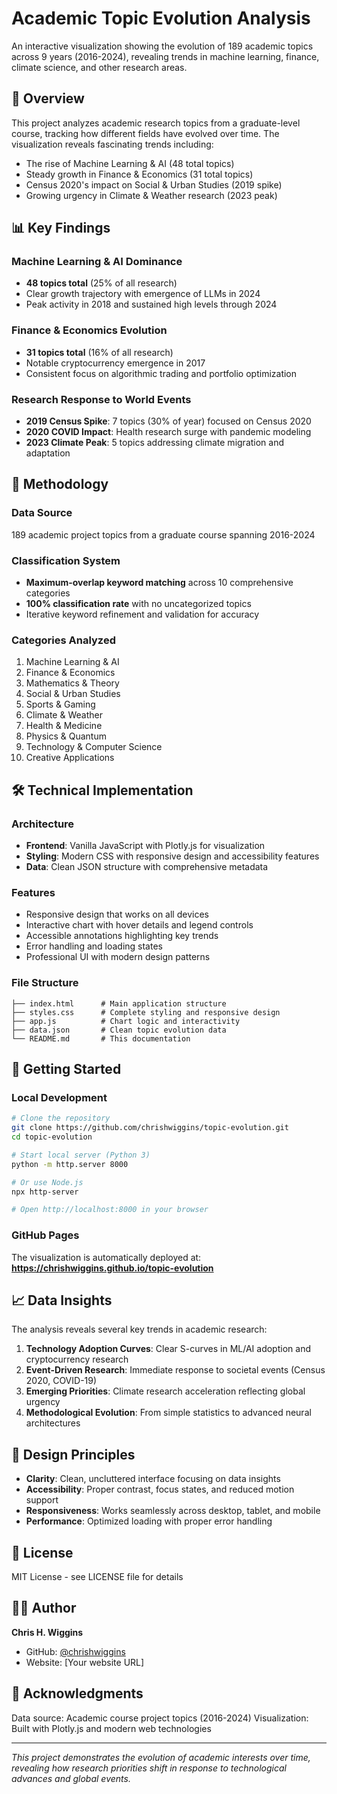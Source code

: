 # Academic Topic Evolution Analysis

An interactive visualization showing the evolution of 189 academic topics across 9 years (2016-2024), revealing trends in machine learning, finance, climate science, and other research areas.

## 🎯 Overview

This project analyzes academic research topics from a graduate-level course, tracking how different fields have evolved over time. The visualization reveals fascinating trends including:

- The rise of Machine Learning & AI (48 total topics)
- Steady growth in Finance & Economics (31 total topics)  
- Census 2020's impact on Social & Urban Studies (2019 spike)
- Growing urgency in Climate & Weather research (2023 peak)

## 📊 Key Findings

### Machine Learning & AI Dominance
- **48 topics total** (25% of all research)
- Clear growth trajectory with emergence of LLMs in 2024
- Peak activity in 2018 and sustained high levels through 2024

### Finance & Economics Evolution
- **31 topics total** (16% of all research)
- Notable cryptocurrency emergence in 2017
- Consistent focus on algorithmic trading and portfolio optimization

### Research Response to World Events
- **2019 Census Spike**: 7 topics (30% of year) focused on Census 2020
- **2020 COVID Impact**: Health research surge with pandemic modeling
- **2023 Climate Peak**: 5 topics addressing climate migration and adaptation

## 🔬 Methodology

### Data Source
189 academic project topics from a graduate course spanning 2016-2024

### Classification System
- **Maximum-overlap keyword matching** across 10 comprehensive categories
- **100% classification rate** with no uncategorized topics
- Iterative keyword refinement and validation for accuracy

### Categories Analyzed
1. Machine Learning & AI
2. Finance & Economics
3. Mathematics & Theory
4. Social & Urban Studies
5. Sports & Gaming
6. Climate & Weather
7. Health & Medicine
8. Physics & Quantum
9. Technology & Computer Science
10. Creative Applications

## 🛠 Technical Implementation

### Architecture
- **Frontend**: Vanilla JavaScript with Plotly.js for visualization
- **Styling**: Modern CSS with responsive design and accessibility features
- **Data**: Clean JSON structure with comprehensive metadata

### Features
- Responsive design that works on all devices
- Interactive chart with hover details and legend controls
- Accessible annotations highlighting key trends
- Error handling and loading states
- Professional UI with modern design patterns

### File Structure
```
├── index.html      # Main application structure
├── styles.css      # Complete styling and responsive design
├── app.js          # Chart logic and interactivity  
├── data.json       # Clean topic evolution data
└── README.md       # This documentation
```

## 🚀 Getting Started

### Local Development
```bash
# Clone the repository
git clone https://github.com/chrishwiggins/topic-evolution.git
cd topic-evolution

# Start local server (Python 3)
python -m http.server 8000

# Or use Node.js
npx http-server

# Open http://localhost:8000 in your browser
```

### GitHub Pages
The visualization is automatically deployed at:
**https://chrishwiggins.github.io/topic-evolution**

## 📈 Data Insights

The analysis reveals several key trends in academic research:

1. **Technology Adoption Curves**: Clear S-curves in ML/AI adoption and cryptocurrency research
2. **Event-Driven Research**: Immediate response to societal events (Census 2020, COVID-19)
3. **Emerging Priorities**: Climate research acceleration reflecting global urgency
4. **Methodological Evolution**: From simple statistics to advanced neural architectures

## 🎨 Design Principles

- **Clarity**: Clean, uncluttered interface focusing on data insights
- **Accessibility**: Proper contrast, focus states, and reduced motion support
- **Responsiveness**: Works seamlessly across desktop, tablet, and mobile
- **Performance**: Optimized loading with proper error handling

## 📝 License

MIT License - see LICENSE file for details

## 👨‍💻 Author

**Chris H. Wiggins**
- GitHub: [@chrishwiggins](https://github.com/chrishwiggins)
- Website: [Your website URL]

## 🙏 Acknowledgments

Data source: Academic course project topics (2016-2024)
Visualization: Built with Plotly.js and modern web technologies

---

*This project demonstrates the evolution of academic interests over time, revealing how research priorities shift in response to technological advances and global events.*